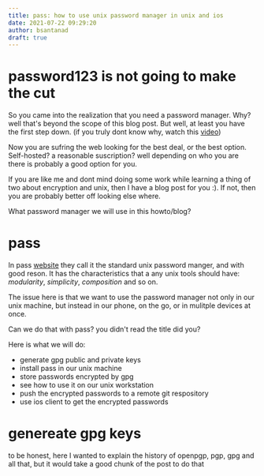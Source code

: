 ```yaml
---
title: pass: how to use unix password manager in unix and ios
date: 2021-07-22 09:29:20
author: bsantanad
draft: true
---
```


# password123 is not going to make the cut

So you came into the realization that you need a password manager. Why? well
that's beyond the scope of this blog post. But well, at least you have the
first step down. (if you truly dont know why, watch this [video][youtube])

Now you are sufring the web looking for the best deal, or the best option.
Self-hosted? a reasonable suscription? well depending on who you are there is
probably a good option for you.

If you are like me and dont mind doing some work while learning a thing
of two about encryption and unix, then I have a blog post for you :). If not,
then you are probably better off looking else where.

What password manager we will use in this howto/blog?

# pass

In pass [website][web] they call it the standard unix password manger, and with
good reson. It has the characteristics that a any unix tools should have:
_modularity_, _simplicity_, _composition_ and so on.

The issue here is that we want to use the password manager not only in our unix
machine, but instead in our phone, on the go, or in mulitple devices at once.

Can we do that with pass? you didn't read the title did you?

Here is what we will do:

* generate gpg public and private keys
* install pass in our unix machine
* store passwords encrypted by gpg
* see how to use it on our unix workstation
* push the encrypted passwords to a remote git respository
* use ios client to get the encrypted passwords


# genereate gpg keys

to be honest, here I wanted to explain the history of openpgp, pgp, gpg and
all that, but it would take a good chunk of the post to do that


[web]: https://www.passwordstore.org/
[youtube]: https://www.youtube.com/watch?v=3NjQ9b3pgIg
